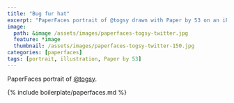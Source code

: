 ```yaml
---
title: "Bug fur hat"
excerpt: "PaperFaces portrait of @togsy drawn with Paper by 53 on an iPad."
image: 
  path: &image /assets/images/paperfaces-togsy-twitter.jpg 
  feature: *image
  thumbnail: /assets/images/paperfaces-togsy-twitter-150.jpg
categories: [paperfaces]
tags: [portrait, illustration, Paper by 53]
---
```


PaperFaces portrait of [@togsy](https://twitter.com/togsy).

{% include boilerplate/paperfaces.md %}
